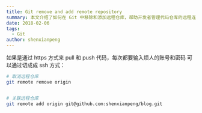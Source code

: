 ```yaml
---
title: Git remove and add remote repository
summary: 本文介绍了如何在 Git 中移除和添加远程仓库，帮助开发者管理代码仓库的远程连接。
date: 2018-02-06
tags:
  - Git
author: shenxianpeng
---
```


如果是通过 https 方式来 pull 和 push 代码，每次都要输入烦人的账号和密码
可以通过切成成 ssh 方式：

```bash
# 取消远程仓库
git remote remove origin


# 关联远程仓库
git remote add origin git@github.com:shenxianpeng/blog.git
```
